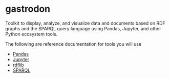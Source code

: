 # gastrodon

Toolkit to display,  analyze,  and visualize data and documents based on RDF graphs and the SPARQL query language using Pandas,  Jupyter, and other Python ecosystem tools.

The following are reference documentation for tools you will use

* [Pandas](http://pandas.pydata.org/pandas-docs/stable/)
* [Jupyter](http://jupyter.org/index.html)
* [rdflib](https://github.com/RDFLib/rdflib#readme)
* [SPARQL](http://www.w3.org/TR/2013/REC-sparql11-query-20130321/#basicpatterns)

